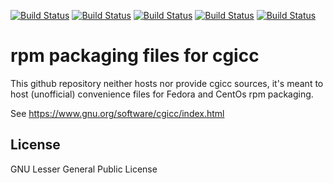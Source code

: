 [![Build Status](https://simc.arpae.it/moncic-ci/cgicc-rpm/centos7.png)](https://simc.arpae.it/moncic-ci/cgicc-rpm/)
[![Build Status](https://simc.arpae.it/moncic-ci/cgicc-rpm/centos8.png)](https://simc.arpae.it/moncic-ci/cgicc-rpm/)
[![Build Status](https://simc.arpae.it/moncic-ci/cgicc-rpm/fedora32.png)](https://simc.arpae.it/moncic-ci/cgicc-rpm/)
[![Build Status](https://simc.arpae.it/moncic-ci/cgicc-rpm/fedora34.png)](https://simc.arpae.it/moncic-ci/cgicc-rpm/)
[![Build Status](https://copr.fedorainfracloud.org/coprs/simc/stable/package/cgicc/status_image/last_build.png)](https://copr.fedorainfracloud.org/coprs/simc/stable/package/cgicc/)

# rpm packaging files for cgicc

This github repository neither hosts nor provide cgicc sources, it's meant to
host (unofficial) convenience files for Fedora and CentOs rpm packaging.

See https://www.gnu.org/software/cgicc/index.html

## License

GNU Lesser General Public License
